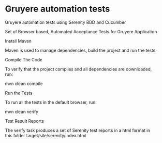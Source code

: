 # Gruyere automation tests 
Gruyere automation tests using Serenity BDD and Cucumber

Set of Browser based, Automated Acceptance Tests for Gruyere Application

Install Maven

Maven is used to manage dependencies, build the project and run the tests.

Compile The Code

To verify that the project compiles and all dependencies are downloaded, run:

mvn clean compile

Run the Tests

To run all the tests in the default browser, run:

mvn clean verify

Test Result Reports

The verify task produces a set of Serenity test reports in a html format in this folder target/site/serenity/index.html
